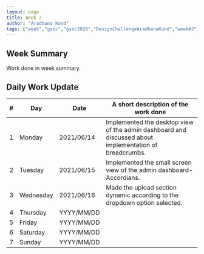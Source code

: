 ```yaml
---
layout: page
title: Week 2
author: "Aradhana Kund"
tags: ["week","gsoc","gsoc2020","DesignChallengeAradhanaKund","week#2","eval#1"]
---
```


## Week Summary

 
Work done in week summary.

## Daily Work Update

|\#|Day|Date|A short description of the work done|  
|---	|---	|---	|---	|  
|1   	| Monday 	|   2021/06/14	| Implemented the desktop view of the admin dashboard and discussed about implementation of breadcrumbs. |  
|2   	| Tuesday  	|   2021/06/15	| Implemented the small screen view of the admin dashboard-Accordians.	|  
|3   	| Wednesday  	|  2021/06/16 	| Made the upload section dynamic according to the dropdown option selected. |  
|4   	| Thursday  	|   YYYY/MM/DD	|  |  
|5   	| Friday  	|   YYYY/MM/DD	|  |  
|6   	| Saturday  	|   YYYY/MM/DD	| 	|  
|7   	| Sunday  	|   YYYY/MM/DD	|  |  

